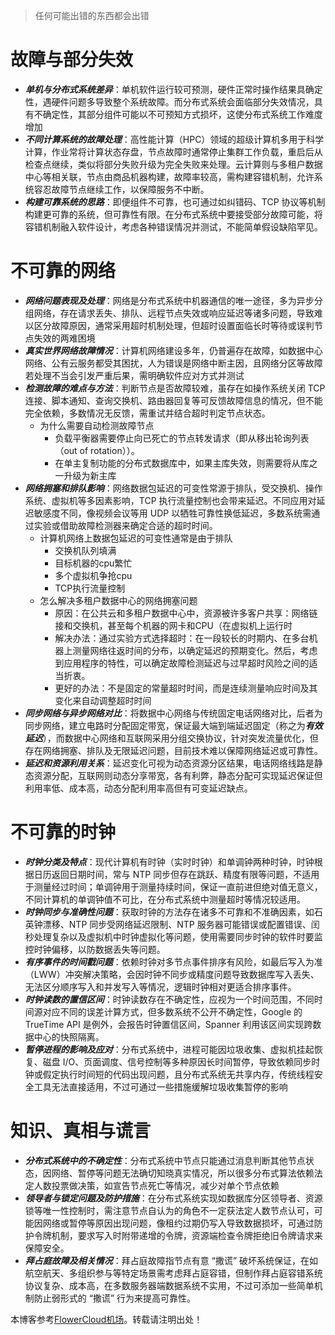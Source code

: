 

> 任何可能出错的东西都会出错


# 故障与部分失效


* ***单机与分布式系统差异***：单机软件运行较可预测，硬件正常时操作结果具确定性，遇硬件问题多导致整个系统故障。而分布式系统会面临部分失效情况，具有不确定性，其部分组件可能以不可预知方式损坏，这使分布式系统工作难度增加
* ***不同计算系统的故障处理***：高性能计算（HPC）领域的超级计算机多用于科学计算，作业常将计算状态存盘，节点故障时通常停止集群工作负载，重启后从检查点继续，类似将部分失败升级为完全失败来处理。云计算则与多租户数据中心等相关联，节点由商品机器构建，故障率较高，需构建容错机制，允许系统容忍故障节点继续工作，以保障服务不中断。
* ***构建可靠系统的思路***：即便组件不可靠，也可通过如纠错码、TCP 协议等机制构建更可靠的系统，但可靠性有限。在分布式系统中要接受部分故障可能，将容错机制融入软件设计，考虑各种错误情况并测试，不能简单假设缺陷罕见。


# 不可靠的网络


* ***网络问题表现及处理***：网络是分布式系统中机器通信的唯一途径，多为异步分组网络，存在请求丢失、排队、远程节点失效或响应延迟等诸多问题，导致难以区分故障原因，通常采用超时机制处理，但超时设置面临长时等待或误判节点失效的两难困境
* ***真实世界网络故障情况***：计算机网络建设多年，仍普遍存在故障，如数据中心网络、公有云服务都受其困扰，人为错误是网络中断主因，且网络分区等故障若处理不当会引发严重后果，需明确软件应对方式并测试
* ***检测故障的难点与方法***：判断节点是否故障较难，虽存在如操作系统关闭 TCP 连接、脚本通知、查询交换机、路由器回复等可反馈故障信息的情况，但不能完全依赖，多数情况无反馈，需重试并结合超时判定节点状态。
	+ 为什么需要自动检测故障节点
		- 负载平衡器需要停止向已死亡的节点转发请求（即从移出轮询列表（out of rotation））。
		- 在单主复制功能的分布式数据库中，如果主库失效，则需要将从库之一升级为新主库
* ***网络拥塞和排队影响***：网络数据包延迟的可变性常源于排队，受交换机、操作系统、虚拟机等多因素影响，TCP 执行流量控制也会带来延迟。不同应用对延迟敏感度不同，像视频会议等用 UDP 以牺牲可靠性换低延迟，多数系统需通过实验或借助故障检测器来确定合适的超时时间。
	+ 计算机网络上数据包延迟的可变性通常是由于排队
		- 交换机队列填满
		- 目标机器的cpu繁忙
		- 多个虚拟机争抢cpu
		- TCP执行流量控制
	+ 怎么解决多租户数据中心的网络拥塞问题
		- 原因：在公共云和多租户数据中心中，资源被许多客户共享：网络链接和交换机，甚至每个机器的网卡和CPU（在虚拟机上运行时
		- 解决办法：通过实验方式选择超时：在一段较长的时期内、在多台机器上测量网络往返时间的分布，以确定延迟的预期变化。然后，考虑到应用程序的特性，可以确定故障检测延迟与过早超时风险之间的适当折衷。
		- 更好的办法：不是固定的常量超时时间，而是连续测量响应时间及其变化来自动调整超时时间
* ***同步网络与异步网络对比***：将数据中心网络与传统固定电话网络对比，后者为同步网络，建立电路时分配固定带宽，保证最大端到端延迟固定（称之为***有效延迟***），而数据中心网络和互联网采用分组交换协议，针对突发流量优化，但存在网络拥塞、排队及无限延迟问题，目前技术难以保障网络延迟或可靠性。
* ***延迟和资源利用关系***：延迟变化可视为动态资源分区结果，电话网络线路是静态资源分配，互联网则动态分享带宽，各有利弊，静态分配可实现延迟保证但利用率低、成本高，动态分配利用率高但有可变延迟缺点。


# 不可靠的时钟


* ***时钟分类及特点***：现代计算机有时钟（实时时钟）和单调钟两种时钟，时钟根据日历返回日期时间，常与 NTP 同步但存在跳跃、精度有限等问题，不适用于测量经过时间；单调钟用于测量持续时间，保证一直前进但绝对值无意义，不同计算机的单调钟值不可比，在分布式系统中测量超时等情况较适用。
* ***时钟同步与准确性问题***：获取时钟的方法存在诸多不可靠和不准确因素，如石英钟漂移、NTP 同步受网络延迟限制、NTP 服务器可能错误或配置错误、闰秒处理复杂以及虚拟机中时钟虚拟化等问题，使用需要同步时钟的软件时要监控时钟偏移，以防数据丢失等问题。
* ***有序事件的时间戳问题***：依赖时钟对多节点事件排序有风险，如最后写入为准（LWW）冲突解决策略，会因时钟不同步或精度问题导致数据库写入丢失、无法区分顺序写入和并发写入等情况，逻辑时钟相对更适合排序事件。
* ***时钟读数的置信区间***：时钟读数存在不确定性，应视为一个时间范围，不同时间源对应不同的误差计算方式，但多数系统不公开不确定性，Google 的 TrueTime API 是例外，会报告时钟置信区间，Spanner 利用该区间实现跨数据中心的快照隔离。
* ***暂停进程的影响及应对***：分布式系统中，进程可能因垃圾收集、虚拟机挂起恢复、磁盘 I/O、页面调度、信号控制等多种原因长时间暂停，导致依赖同步时钟或假定执行时间短的代码出现问题，且分布式系统无共享内存，传统线程安全工具无法直接适用，不过可通过一些措施缓解垃圾收集暂停的影响


# 知识、真相与谎言


* ***分布式系统中的不确定性***：分布式系统中节点只能通过消息判断其他节点状态，因网络、暂停等问题无法确切知晓真实情况，所以很多分布式算法依赖法定人数投票做决策，如宣告节点死亡等情况，减少对单个节点依赖
* ***领导者与锁定问题及防护措施***：在分布式系统实现如数据库分区领导者、资源锁等唯一性控制时，需注意节点自认为的角色不一定获法定人数节点认可，可能因网络或暂停等原因出现问题，像租约过期仍写入导致数据损坏，可通过防护令牌机制，要求写入时附带递增的令牌，资源端检查令牌拒绝旧令牌请求来保障安全。
* ***拜占庭故障及相关情况***：拜占庭故障指节点有意 “撒谎” 破坏系统保证，在如航空航天、多组织参与等特定场景需考虑拜占庭容错，但制作拜占庭容错系统协议复杂、成本高，在多数服务器端数据系统不实用，不过可添加一些简单机制防止弱形式的 “撒谎” 行为来提高可靠性。


 本博客参考[FlowerCloud机场](https://hushicha.org)。转载请注明出处！
